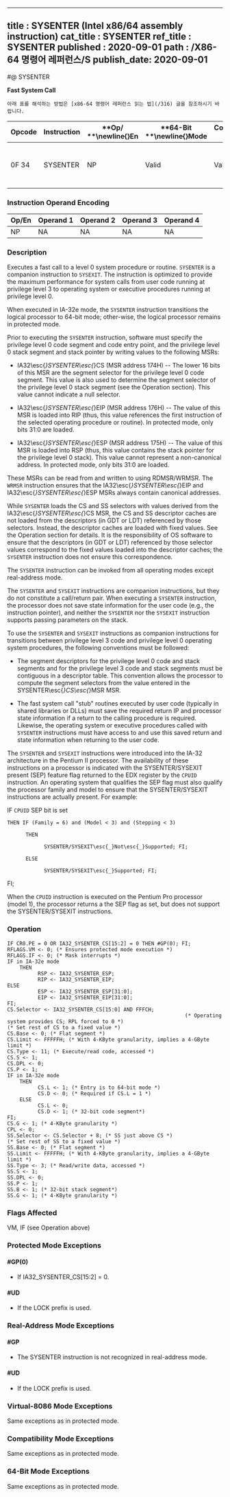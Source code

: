 ----------------------------
title : SYSENTER (Intel x86/64 assembly instruction)
cat_title : SYSENTER
ref_title : SYSENTER
published : 2020-09-01
path : /X86-64 명령어 레퍼런스/S
publish_date: 2020-09-01
----------------------------


#@ SYSENTER

**Fast System Call**

```lec-info
아래 표를 해석하는 방법은 [x86-64 명령어 레퍼런스 읽는 법](/316) 글을 참조하시기 바랍니다.
```

|**Opcode**|**Instruction**|**Op/ **\newline{}**En**|**64-Bit **\newline{}**Mode**|**Compat/**\newline{}**Leg Mode**|**Description**|
|----------|---------------|------------------------|-----------------------------|---------------------------------|---------------|
|0F 34|SYSENTER|NP|Valid|Valid|Fast call to privilege level 0 system procedures.|
### Instruction Operand Encoding


|Op/En|Operand 1|Operand 2|Operand 3|Operand 4|
|-----|---------|---------|---------|---------|
|NP|NA|NA|NA|NA|
### Description


Executes a fast call to a level 0 system procedure or routine. `SYSENTER` is a companion instruction to `SYSEXIT`. The instruction is optimized to provide the maximum performance for system calls from user code running at privilege level 3 to operating system or executive procedures running at privilege level 0.

When executed in IA-32e mode, the `SYSENTER` instruction transitions the logical processor to 64-bit mode; other-wise, the logical processor remains in protected mode.

Prior to executing the `SYSENTER` instruction, software must specify the privilege level 0 code segment and code entry point, and the privilege level 0 stack segment and stack pointer by writing values to the following MSRs:

*  IA32\esc{_}SYSENTER\esc{_}CS (MSR address 174H) -- The lower 16 bits of this MSR are the segment selector for the privilege level 0 code segment. This value is also used to determine the segment selector of the privilege level 0 stack segment (see the Operation section). This value cannot indicate a null selector.

*  IA32\esc{_}SYSENTER\esc{_}EIP (MSR address 176H) -- The value of this MSR is loaded into RIP (thus, this value references the first instruction of the selected operating procedure or routine). In protected mode, only bits 31:0 are loaded.

*  IA32\esc{_}SYSENTER\esc{_}ESP (MSR address 175H) -- The value of this MSR is loaded into RSP (thus, this value contains the stack pointer for the privilege level 0 stack). This value cannot represent a non-canonical address. In protected mode, only bits 31:0 are loaded.

These MSRs can be read from and written to using RDMSR/WRMSR. The `WRMSR` instruction ensures that the IA32\esc{_}SYSENTER\esc{_}EIP and IA32\esc{_}SYSENTER\esc{_}ESP MSRs always contain canonical addresses.

While `SYSENTER` loads the CS and SS selectors with values derived from the IA32\esc{_}SYSENTER\esc{_}CS MSR, the CS and SS descriptor caches are not loaded from the descriptors (in GDT or LDT) referenced by those selectors. Instead, the descriptor caches are loaded with fixed values. See the Operation section for details. It is the responsibility of OS software to ensure that the descriptors (in GDT or LDT) referenced by those selector values correspond to the fixed values loaded into the descriptor caches; the `SYSENTER` instruction does not ensure this correspondence.

The `SYSENTER` instruction can be invoked from all operating modes except real-address mode. 

The `SYSENTER` and `SYSEXIT` instructions are companion instructions, but they do not constitute a call/return pair. When executing a `SYSENTER` instruction, the processor does not save state information for the user code (e.g., the instruction pointer), and neither the `SYSENTER` nor the `SYSEXIT` instruction supports passing parameters on the stack.

To use the `SYSENTER` and `SYSEXIT` instructions as companion instructions for transitions between privilege level 3 code and privilege level 0 operating system procedures, the following conventions must be followed:

*  The segment descriptors for the privilege level 0 code and stack segments and for the privilege level 3 code and stack segments must be contiguous in a descriptor table. This convention allows the processor to compute the segment selectors from the value entered in the SYSENTER\esc{_}CS\esc{_}MSR MSR.

*  The fast system call "stub" routines executed by user code (typically in shared libraries or DLLs) must save the required return IP and processor state information if a return to the calling procedure is required. Likewise, the operating system or executive procedures called with `SYSENTER` instructions must have access to and use this saved return and state information when returning to the user code.



The `SYSENTER` and `SYSEXIT` instructions were introduced into the IA-32 architecture in the Pentium II processor. The availability of these instructions on a processor is indicated with the SYSENTER/SYSEXIT present (SEP) feature flag returned to the EDX register by the `CPUID` instruction. An operating system that qualifies the SEP flag must also qualify the processor family and model to ensure that the SYSENTER/SYSEXIT instructions are actually present. For example:

IF `CPUID` SEP bit is set

    THEN IF (Family = 6) and (Model < 3) and (Stepping < 3) 

          THEN

                SYSENTER/SYSEXIT\esc{_}Not\esc{_}Supported; FI;

          ELSE 

                SYSENTER/SYSEXIT\esc{_}Supported; FI;

FI;

When the `CPUID` instruction is executed on the Pentium Pro processor (model 1), the processor returns a the SEP flag as set, but does not support the SYSENTER/SYSEXIT instructions.


### Operation

```info-verb
IF CR0.PE = 0 OR IA32_SYSENTER_CS[15:2] = 0 THEN #GP(0); FI;
RFLAGS.VM <- 0; (* Ensures protected mode execution *)
RFLAGS.IF <- 0; (* Mask interrupts *)
IF in IA-32e mode
    THEN
          RSP <- IA32_SYSENTER_ESP;
          RIP <- IA32_SYSENTER_EIP;
ELSE
          ESP <- IA32_SYSENTER_ESP[31:0];
          EIP <- IA32_SYSENTER_EIP[31:0];
FI;
CS.Selector <- IA32_SYSENTER_CS[15:0] AND FFFCH;
                                                          (* Operating system provides CS; RPL forced to 0 *)
(* Set rest of CS to a fixed value *)
CS.Base <- 0; (* Flat segment *)
CS.Limit <- FFFFFH; (* With 4-KByte granularity, implies a 4-GByte limit *)
CS.Type <- 11; (* Execute/read code, accessed *)
CS.S <- 1;
CS.DPL <- 0;
CS.P <- 1;
IF in IA-32e mode
    THEN
          CS.L <- 1; (* Entry is to 64-bit mode *)
          CS.D <- 0; (* Required if CS.L = 1 *)
    ELSE
          CS.L <- 0;
          CS.D <- 1; (* 32-bit code segment*)
FI;
CS.G <- 1; (* 4-KByte granularity *)
CPL <- 0;
SS.Selector <- CS.Selector + 8; (* SS just above CS *)
(* Set rest of SS to a fixed value *)
SS.Base <- 0; (* Flat segment *)
SS.Limit <- FFFFFH; (* With 4-KByte granularity, implies a 4-GByte limit *)
SS.Type <- 3; (* Read/write data, accessed *)
SS.S <- 1;
SS.DPL <- 0;
SS.P <- 1;
SS.B <- 1; (* 32-bit stack segment*)
SS.G <- 1; (* 4-KByte granularity *)
```
### Flags Affected


VM, IF (see Operation above)


### Protected Mode Exceptions

#### #GP(0)
* If IA32_SYSENTER_CS[15:2] = 0.

#### #UD
* If the LOCK prefix is used.

### Real-Address Mode Exceptions

#### #GP
* The SYSENTER instruction is not recognized in real-address mode.

#### #UD
* If the LOCK prefix is used.

### Virtual-8086 Mode Exceptions



Same exceptions as in protected mode.


### Compatibility Mode Exceptions



Same exceptions as in protected mode.


### 64-Bit Mode Exceptions



Same exceptions as in protected mode.

